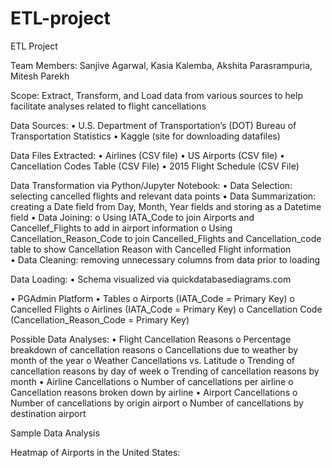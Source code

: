 # ETL-project

ETL Project

Team Members: Sanjive Agarwal, Kasia Kalemba, Akshita Parasrampuria, Mitesh Parekh

Scope: Extract, Transform, and Load data from various sources to help facilitate analyses related to flight cancellations

Data Sources:
•	U.S. Department of Transportation’s (DOT) Bureau of Transportation Statistics 
•	Kaggle (site for downloading datafiles)

Data Files Extracted: 
•	Airlines (CSV file)
•	US Airports (CSV file)
•	Cancellation Codes Table (CSV File)
•	2015 Flight Schedule (CSV File)

Data Transformation via Python/Jupyter Notebook:
•	Data Selection: selecting cancelled flights and relevant data points
•	Data Summarization: creating a Date field from Day, Month, Year fields and storing as a Datetime field
•	Data Joining: 
o	Using IATA_Code to join Airports and Cancellef_Flights to add in airport information
o	Using Cancellation_Reason_Code to join Cancelled_Flights and Cancellation_code table to show Cancellation Reason with Cancelled Flight information  
•	Data Cleaning: removing unnecessary columns from data prior to loading
 
Data Loading:
•	Schema visualized via quickdatabasediagrams.com

 
•	PGAdmin Platform
•	Tables
o	Airports (IATA_Code = Primary Key)
o	Cancelled Flights
o	Airlines (IATA_Code = Primary Key)
o	Cancellation Code (Cancellation_Reason_Code = Primary Key)



Possible Data Analyses:
•	Flight Cancellation Reasons
o	Percentage breakdown of cancellation reasons
o	Cancellations due to weather by month of the year
o	Weather Cancellations vs. Latitude
o	Trending of cancellation reasons by day of week
o	Trending of cancellation reasons by month
•	Airline Cancellations
o	Number of cancellations per airline
o	Cancellation reasons broken down by airline
•	Airport Cancellations
o	Number of cancellations by origin airport
o	Number of cancellations by destination airport

Sample Data Analysis

Heatmap of Airports in the United States:

 


